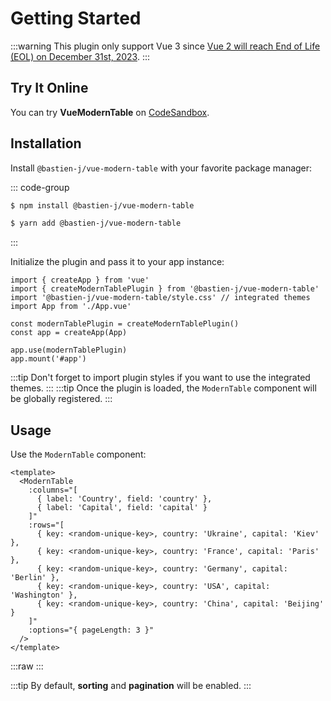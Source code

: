# Getting Started

:::warning
This plugin only support Vue 3 since [Vue 2 will reach End of Life (EOL) on December 31st, 2023](https://v2.vuejs.org/lts/).
:::

## Try It Online

You can try **VueModernTable** on [CodeSandbox](https://codesandbox.io/p/sandbox/sleepy-maxwell-kduo36).

## Installation

Install `@bastien-j/vue-modern-table` with your favorite package manager:

::: code-group
```sh [npm]
$ npm install @bastien-j/vue-modern-table
```
```sh [yarn]
$ yarn add @bastien-j/vue-modern-table
```
:::

Initialize the plugin and pass it to your app instance:

```js{2,3,6,9}
import { createApp } from 'vue'
import { createModernTablePlugin } from '@bastien-j/vue-modern-table'
import '@bastien-j/vue-modern-table/style.css' // integrated themes
import App from './App.vue'

const modernTablePlugin = createModernTablePlugin()
const app = createApp(App)

app.use(modernTablePlugin)
app.mount('#app')
```

:::tip
Don't forget to import plugin styles if you want to use the integrated themes.
:::
:::tip
Once the plugin is loaded, the `ModernTable` component will be globally registered.
:::

## Usage

Use the `ModernTable` component:

```vue
<template>
  <ModernTable
    :columns="[
      { label: 'Country', field: 'country' },
      { label: 'Capital', field: 'capital' }
    ]"
    :rows="[
      { key: <random-unique-key>, country: 'Ukraine', capital: 'Kiev' },
      { key: <random-unique-key>, country: 'France', capital: 'Paris' },
      { key: <random-unique-key>, country: 'Germany', capital: 'Berlin' },
      { key: <random-unique-key>, country: 'USA', capital: 'Washington' },
      { key: <random-unique-key>, country: 'China', capital: 'Beijing' }
    ]"
    :options="{ pageLength: 3 }"
  />
</template>
```

:::raw
<ModernTable
  :columns="[
    { label: 'Country', field: 'country' },
    { label: 'Capital', field: 'capital' }
  ]"
  :rows="[
    { key: 0, country: 'Ukraine', capital: 'Kiev' },
    { key: 1, country: 'France', capital: 'Paris' },
    { key: 2, country: 'Germany', capital: 'Berlin' },
    { key: 3, country: 'USA', capital: 'Washington' },
    { key: 4, country: 'China', capital: 'Beijing' }
  ]"
  :options="{ pageLength: 3 }"
/>
:::

:::tip
By default, **sorting** and **pagination** will be enabled.
:::